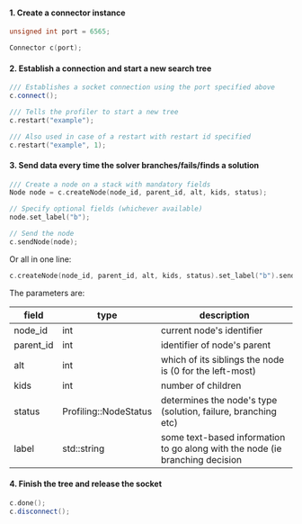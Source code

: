 
#### 1. Create a connector instance

```c++
unsigned int port = 6565;
```

```c++
Connector c(port);
```

#### 2. Establish a connection and start a new search tree

```c++
/// Establishes a socket connection using the port specified above
c.connect();

/// Tells the profiler to start a new tree
c.restart("example");

/// Also used in case of a restart with restart id specified
c.restart("example", 1);
```

#### 3. Send data every time the solver branches/fails/finds a solution

```c++
/// Create a node on a stack with mandatory fields
Node node = c.createNode(node_id, parent_id, alt, kids, status);
```

```c++
// Specify optional fields (whichever available)
node.set_label("b");
```

```c++
// Send the node
c.sendNode(node);
```

Or all in one line:

```c++
c.createNode(node_id, parent_id, alt, kids, status).set_label("b").send();
```


The parameters are:

field   | type | description
------  | ---- | -----------
node_id   | int | current node's identifier
parent_id | int | identifier of node's parent
alt       | int | which of its siblings the node is (0 for the left-most)
kids      | int | number of children
status    | Profiling::NodeStatus | determines the node's type (solution, failure, branching etc)
label     | std::string | some text-based information to go along with the node (ie branching decision

#### 4. Finish the tree and release the socket

```c++
c.done();
c.disconnect();
```
